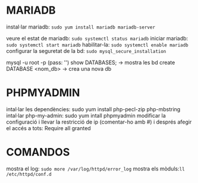 # MARIADB
instal·lar mariadb: ```sudo yum install mariadb mariadb-server```

veure el estat de mariadb: ```sudo systemctl status mariadb```
iniciar mariadb: ```sudo systemctl start mariadb```
habilitar-la: ```sudo systemctl enable mariadb```
configurar la seguretat de la bd: ```sudo mysql_secure_installation```

mysql -u root -p (pass: '')
show DATABASES; -> mostra les bd
create DATABASE <nom_db> -> crea una nova db

# PHPMYADMIN
intal·lar les dependències: sudo yum install php-pecl-zip php-mbstring
intal·lar php-my-admin: sudo yum intall phpmyadmin
modificar la configuració i llevar la restricció de ip (comentar-ho amb #) i després afegir el accés a tots: Require all granted

# COMANDOS
mostra el log: ```sudo more /var/log/httpd/error_log```
mostra els mòduls:```ll /etc/httpd/conf.d```
